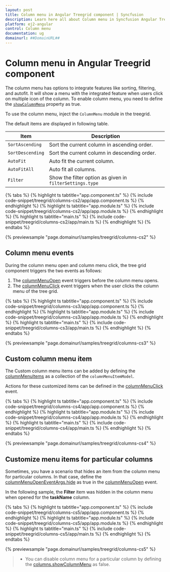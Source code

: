```yaml
---
layout: post
title: Column menu in Angular Treegrid component | Syncfusion
description: Learn here all about Column menu in Syncfusion Angular Treegrid component of Syncfusion Essential JS 2 and more.
platform: ej2-angular
control: Column menu 
documentation: ug
domainurl: ##DomainURL##
---
```


# Column menu in Angular Treegrid component

The column menu has options to integrate features like sorting, filtering, and autofit. It will show a menu with the integrated feature when users click on multiple icon of the column. To enable column menu, you need to define the [`showColumnMenu`](https://ej2.syncfusion.com/angular/documentation/api/treegrid/#showcolumnmenu) property as true.

To use the column menu, inject the `ColumnMenu` module in the treegrid.

The default items are displayed in following table.

| Item | Description |
|-----|-----|
| `SortAscending` | Sort the current column in ascending order. |
| `SortDescending` | Sort the current column in descending order. |
| `AutoFit` | Auto fit the current column. |
| `AutoFitAll` | Auto fit all columns. |
| `Filter` | Show the filter option as given in `filterSettings.type` |

{% tabs %}
{% highlight ts tabtitle="app.component.ts" %}
{% include code-snippet/treegrid/columns-cs2/app/app.component.ts %}
{% endhighlight %}
{% highlight ts tabtitle="app.module.ts" %}
{% include code-snippet/treegrid/columns-cs2/app/app.module.ts %}
{% endhighlight %}
{% highlight ts tabtitle="main.ts" %}
{% include code-snippet/treegrid/columns-cs2/app/main.ts %}
{% endhighlight %}
{% endtabs %}
  
{% previewsample "page.domainurl/samples/treegrid/columns-cs2" %}

## Column menu events

During the column menu open and column menu click, the tree grid component triggers the two events as follows:

1. The [columnMenuOpen](https://ej2.syncfusion.com/angular/documentation/api/treegrid/#columnmenuopen) event triggers before the column menu opens.
2. The [columnMenuClick](https://ej2.syncfusion.com/angular/documentation/api/treegrid/#columnmenuclick) event triggers when the user clicks the column menu of the tree grid.

{% tabs %}
{% highlight ts tabtitle="app.component.ts" %}
{% include code-snippet/treegrid/columns-cs3/app/app.component.ts %}
{% endhighlight %}
{% highlight ts tabtitle="app.module.ts" %}
{% include code-snippet/treegrid/columns-cs3/app/app.module.ts %}
{% endhighlight %}
{% highlight ts tabtitle="main.ts" %}
{% include code-snippet/treegrid/columns-cs3/app/main.ts %}
{% endhighlight %}
{% endtabs %}
  
{% previewsample "page.domainurl/samples/treegrid/columns-cs3" %}

## Custom column menu item

The Custom column menu items can be added by defining the [columnMenuItems](https://ej2.syncfusion.com/angular/documentation/api/treegrid/#columnmenuitems) as a collection of the `columnMenuItemModel`.

Actions for these customized items can be defined in the [columnMenuClick](https://ej2.syncfusion.com/angular/documentation/api/treegrid/#columnmenuclick) event.

{% tabs %}
{% highlight ts tabtitle="app.component.ts" %}
{% include code-snippet/treegrid/columns-cs4/app/app.component.ts %}
{% endhighlight %}
{% highlight ts tabtitle="app.module.ts" %}
{% include code-snippet/treegrid/columns-cs4/app/app.module.ts %}
{% endhighlight %}
{% highlight ts tabtitle="main.ts" %}
{% include code-snippet/treegrid/columns-cs4/app/main.ts %}
{% endhighlight %}
{% endtabs %}
  
{% previewsample "page.domainurl/samples/treegrid/columns-cs4" %}

## Customize menu items for particular columns

Sometimes, you have a scenario that hides an item from the column menu for particular columns. In that case, define the [columnMenuOpenEventArgs.hide](https://ej2.syncfusion.com/angular/documentation/api/treegrid/#columnMenuOpenEventArgs) as true in the [columnMenuOpen](https://ej2.syncfusion.com/angular/documentation/api/treegrid/#columnmenuopen) event.

In the following sample, the **Filter** item was hidden in the column menu when opened for the **taskName** column.

{% tabs %}
{% highlight ts tabtitle="app.component.ts" %}
{% include code-snippet/treegrid/columns-cs5/app/app.component.ts %}
{% endhighlight %}
{% highlight ts tabtitle="app.module.ts" %}
{% include code-snippet/treegrid/columns-cs5/app/app.module.ts %}
{% endhighlight %}
{% highlight ts tabtitle="main.ts" %}
{% include code-snippet/treegrid/columns-cs5/app/main.ts %}
{% endhighlight %}
{% endtabs %}
  
{% previewsample "page.domainurl/samples/treegrid/columns-cs5" %}

> * You can disable column menu for a particular column by defining the [columns.showColumnMenu](https://ej2.syncfusion.com/angular/documentation/api/treegrid/column/#showcolumnmenu) as false.